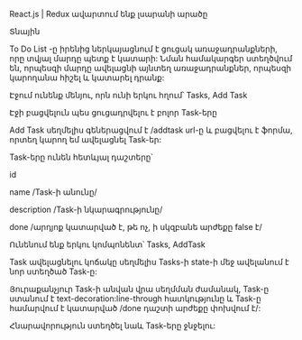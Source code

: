 React.js | Redux 
ավարտում ենք լսարանի արածը

Տնային

To Do List -ը իրենից ներկայացնում է ցուցակ առաջադրանքների, որը տվյալ մարդը պետք է կատարի: Նման համակարգեր ստեղծվում են, որպեսզի մարդը ավելացնի այնտեղ առաջադրանքներ, որպեսզի կարողանա հիշել և կատարել դրանք:

Էջում ունենք մենյու, որն ունի երկու հղում՝ Tasks, Add Task

Էջի բացվելուն պես ցուցադրվելու է բոլոր Task-երը

Add Task սեղմելիս գեներացվում է /addtask url-ը և բացվելու է ֆորմա, որտեղ կարող եմ ավելացնել Task-եր:

Task-երը ունեն հետևյալ դաշտերը՝

id

name /Task-ի անունը/

description /Task-ի նկարագրությունը/

done /արդյոք կատարված է, թե ոչ, ի սկզբանե արժեքը false է/

Ունենում ենք երկու կոմպոնենտ՝ Tasks,  AddTask

Task ավելացնելու կոճակը սեղմելիս Tasks-ի state-ի մեջ ավելանում է նոր ստեղծած Task-ը:

Յուրաքանչյուր Task-ի անվան վրա սեղմման ժամանակ, Task-ը ստանում է text-decoration:line-through հատկությունը և Task-ը համարվում է կատարված /done դաշտի արժեքը փոխվում է/: 

Հնարավորություն ստեղծել նաև Task-երը ջնջելու:

